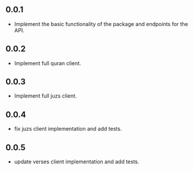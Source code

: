 ## 0.0.1
- Implement the basic functionality of the package and endpoints for the API.

## 0.0.2
- Implement full quran client.

## 0.0.3
- Implement full juzs client.

## 0.0.4
- fix juzs client implementation and add tests.

## 0.0.5
- update verses client implementation and add tests.